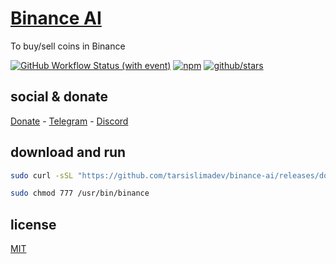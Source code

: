 # [Binance AI]()

To buy/sell coins in Binance

[![GitHub Workflow Status (with event)](https://img.shields.io/github/actions/workflow/status/brtmvdl/binance-ai/npm-publish.yml?label=GitHub%20Actions&link=https%3A%2F%2Fgithub.com%2Fbrtmvdl%2Fbinance-ai%2Factions%2Fworkflows%2Fnpm-publish.yml)](https://github.com/brtmvdl/binance-ai/actions/workflows/npm-publish.yml) [![npm](https://img.shields.io/npm/dw/%40brtmvdl/binance-ai?label=NPM%20Weekly%20Downloads)](https://www.npmjs.com/package/@brtmvdl/binance-ai) [![github/stars](https://img.shields.io/github/stars/brtmvdl/binance-ai?style=social)](https://img.shields.io/github/stars/brtmvdl/binance-ai?style=social) 

## social & donate

[Donate](https://link.mercadopago.com.br/brtmvdl) - [Telegram](https://t.me/+KRmg5MlqgMk0MTg5) - [Discord](https://discord.gg/auCmnvV2)

## download and run

```sh
sudo curl -sSL "https://github.com/tarsislimadev/binance-ai/releases/download/v202412141927/binance.exe" --output /usr/bin/binance

sudo chmod 777 /usr/bin/binance
```

## license

[MIT](./LICENSE)
